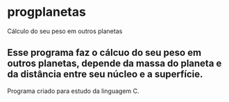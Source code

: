# progplanetas
Cálculo do seu peso em outros planetas


Esse programa faz o cálcuo do seu peso em outros planetas, depende da massa do planeta e da distância entre seu núcleo e a superfície.
-
Programa criado para estudo da linguagem C.
